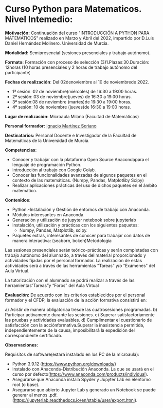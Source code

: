 # Curso Python para Matematicos. Nivel Intemedio:

**Motivación:**
Continuación del curso "INTRODUCCIÓN A PYTHON PARA MATEMÁTICOS" realizado en Marzo y Abril del 2022, impartido por D.Luis Daniel Hernández Molinero. Universidad de Murcia.

**Modalidad:** Semipresencial (sesiones presenciales y trabajo autónomo).

**Formato:** Formación con proceso de selección (3)1.Plazas:30.Duración: 12horas (10 horas presenciales y 2 horas de trabajo autónomo del participante)

**Fechas de realización:** Del 02denoviembre al 10 de noviembrede 2022.
* 1ª sesión: 02 de noviembre(miércoles) de 16:30 a 19:00 horas. 
* 2ª sesión: 03 de noviembre(jueves) de 16:30 a 19:00 horas.
* 3ª sesión:08 de noviembre (martes)de 16:30 a 19:00 horas. 
* 4ª sesión: 10 de noviembre (jueves)de 16:30 a 19:00 horas. 

**Lugar de realización:** Microaula Milano (Facultad de Matemáticas)

**Personal formador:** [Ignacio Martínez Soriano](https://www.linkedin.com/in/imsoriano/)

**Destinatarios:** Personal  Docente  e  Investigador  de  la  Facultad  de  Matemáticas  de  la  Universidad  de Murcia.

**Competencias:**
* Conocer  y  trabajar con  la  plataforma  Open  Source  Anacondapara  el  lenguaje  de programación Python.
* Introducción al trabajo con Google Colab.
* Conocer las funcionalidades avanzadas de algunos paquetes en el contexto de las matemáticas. (Numpy, Pandas, Matplotliby Scipy)
* Realizar aplicaciones prácticas del uso de dichos paquetes en el ámbito matemático.

**Contenidos:** 

* Python.-Instalación y Gestión de entornos de trabajo con Anaconda.
* Módulos interesantes en Anaconda.
* Generación y utilización de jupyter notebook sobre jupyterlab
* Instalación, utilización y prácticas con los siguientes paquetes:
    - Numpy, Pandas, Matplotlib, scipy.
* Paquetes  extras,  interesantes  de  conocer  para  trabajar  con  datos  de  manera interactiva: (seaborn, bokeh)Metodología

Las  sesiones  presenciales  serán  teórico-prácticas  y serán  completadas  con  trabajo autónomo  del  alumnado,  a  través  del  material  proporcionado  y  actividades  fijadas  por  el personal formador. La realización de estas actividades será a través de las herramientas “Tareas” y/o “Exámenes” del Aula Virtual.

La tutorización con el alumnado se podrá realizar a través de las herramientas“Tareas”y “Foros” del Aula Virtual

**Evaluación:**
De acuerdo con los criterios establecidos por el personal formador y el CFDP, la evaluación de la acción formativa consistirá en:

a) Asistir de manera obligatoriaa tresde las cuatrosesiones programadas.
b) Participar activamente durante las sesiones.
c) Superar satisfactoriamente las pruebas y actividades evaluables.
d) Cumplimentar el cuestionario de satisfacción con la acciónformativa.Superar  la  inasistencia  permitida,  independientemente  de  la  causa,  imposibilitará  la expedición del correspondiente certificado.

**Observaciones:** 

Requisitos de software(estará instalado en los PC de la microaula):
* Python 3.9.12 (https://www.python.org/downloads/) 
* Instalado con Anaconda-Distribución Anaconda. La que se usará en el curso por defecto(https://www.anaconda.com/products/individual).
* Asegurarse que Anaconda instala Spyder y Jupyter Lab en elentorno root (o base).
* Asegurarse que abierto Jupyter Lab y generado un Notebook se puede generar al menos .pdf.(https://jupyterlab.readthedocs.io/en/stable/user/export.html).

